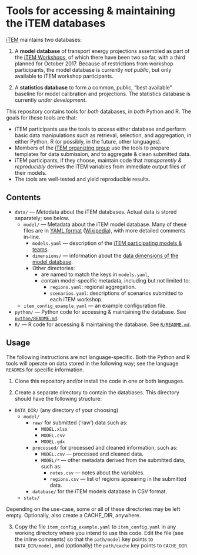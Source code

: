 Tools for accessing & maintaining the iTEM databases
====================================================

[iTEM](http://transportenergy.org) maintains two databases:

1. A **model database** of transport energy projections assembled as part of the [iTEM Workshops](https://transportenergy.org/workshops/), of which there have been two so far, with a third planned for October 2017. Because of restrictions from workshop participants, the model database is currently *not public*, but only available to iTEM workshop participants.

2. A **statistics database** to form a common, public, “best available” baseline for model calibration and projections. The statistics database is currently *under development*.

This repository contains tools for *both* databases, in *both* Python and R. The goals for these tools are that:

- iTEM participants use the tools to *access* either database and perform basic data manipulations such as retrieval, selection, and aggregation, in either Python, R (or possibly, in the future, other languages).
- Members of the [iTEM organizing group](https://transportenergy.org/participants/#organizing-group) use the tools to prepare templates for data submission, and to aggregate & clean submitted data.
- iTEM participants, if they choose, maintain code that *transparently & reproducibly* derives the iTEM variables from immediate output files of their models.
- The tools are well-tested and yield reproducible results.

Contents
--------

- `data/` — *Meta*data about the iTEM databases. Actual data is stored separately; see below.
  - `model/` — Metadata about the iTEM model database. Many of these files are in [YAML format](http://www.yaml.org/spec/1.2/spec.html) ([Wikipedia](https://en.wikipedia.org/wiki/YAML)), with more detailed comments in-line.
    - `models.yaml` — description of the [iTEM participating models & teams](https://transportenergy.org/participants/).
    - `dimensions/` — information about the [data dimensions of the model database](https://transportenergy.org/database/).
    - Other directories:
      - are named to match the keys in `models.yaml`,
      - contain model-specific metadata, including but not limited to:
        - `regions.yaml`: regional aggregation.
        - `scenarios.yaml`: descriptions of scenarios submitted to each iTEM workshop.
  - `item_config_example.yaml` — an example configuration file.
- `python/` — Python code for accessing & maintaining the database. See [`python/README.md`](https://github.com/transportenergy/database/blob/master/python/README.md).
- `R/` — R code for accessing & maintaining the database. See [`R/README.md`](https://github.com/transportenergy/database/blob/master/R/README.md).


Usage
-----

The following instructions are not language-specific. Both the Python and R tools will operate on data stored in the following way; see the language `README`s for specific information.

1. Clone this repository and/or install the code in one or both languages.

2. Create a separate directory to contain the databases. This directory should have the following structure:

  - `DATA_DIR/` (any directory of your choosing)
    - `model/`
      - `raw/` for submitted (‘raw’) data such as:
        - `MODEL.xlsx`
        - `MODEL.csv`
        - `MODEL.gdx`
      - `processed/` for processed and cleaned information, such as:
        - `MODEL.csv` — processed and cleaned data.
        - `MODEL/*` — other metadata derived from the submitted data, such as:
          - `notes.csv` — notes about the variables.
          - `regions.csv` — list of regions appearing in the submitted data.
      - `database/` for the iTEM models database in CSV format.
    - `stats/`

   Depending on the use-case, some or all of these directories may be left empty. Optionally, also create a CACHE_DIR, anywhere.

3. Copy the file `item_config_example.yaml` to `item_config.yaml` in any working directory where you intend to use this code. Edit the file (see the inline comments) so that the `path/model` key points to `DATA_DIR/model`, and (optionally) the `path/cache` key points to `CACHE_DIR`.
